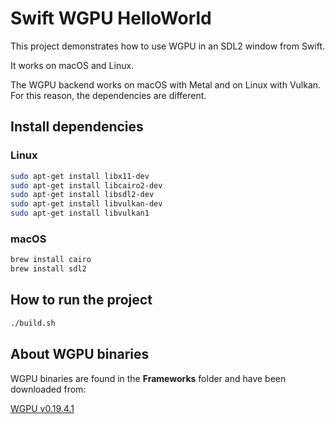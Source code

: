 # Swift WGPU HelloWorld

This project demonstrates how to use WGPU in an SDL2 window from Swift. 

It works on macOS and Linux. 

The WGPU backend works on macOS with Metal and on Linux with Vulkan. For this reason, the dependencies are different.

## Install dependencies

### Linux
```bash
sudo apt-get install libx11-dev 
sudo apt-get install libcairo2-dev 
sudo apt-get install libsdl2-dev 
sudo apt-get install libvulkan-dev 
sudo apt-get install libvulkan1
```

### macOS
```bash
brew install cairo
brew install sdl2
```

## How to run the project
```bash
./build.sh
```

## About WGPU binaries 

WGPU binaries are found in the **Frameworks** folder and have been downloaded from:

[WGPU v0.19.4.1](https://github.com/gfx-rs/wgpu-native/releases)